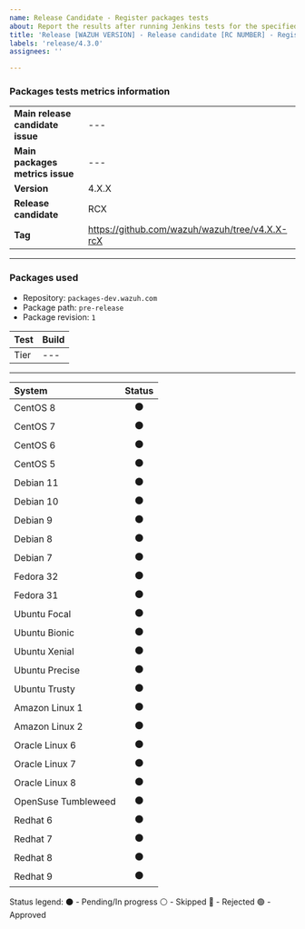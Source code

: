 ```yaml
---
name: Release Candidate - Register packages tests 
about: Report the results after running Jenkins tests for the specified release.
title: 'Release [WAZUH VERSION] - Release candidate [RC NUMBER] - Register'
labels: 'release/4.3.0'
assignees: ''

---
```


### Packages tests metrics information
|||
| --- | --- |
| **Main release candidate issue** | --- |
| **Main packages metrics issue** | --- |
| **Version** | 4.X.X |
| **Release candidate** | RCX |
| **Tag** | https://github.com/wazuh/wazuh/tree/v4.X.X-rcX |

---

### Packages used
- Repository: `packages-dev.wazuh.com`
- Package path: `pre-release`
- Package revision: `1`

| Test | Build |
| :-- | :-- |
| Tier | --- |

---

| System | Status | 
| :-- | :--: |
| CentOS 8            | ⚫ | 
| CentOS 7            | ⚫ | 
| CentOS 6            | ⚫ | 
| CentOS 5            | ⚫ |
| Debian 11           | ⚫ |
| Debian 10           | ⚫ |
| Debian 9            | ⚫ | 
| Debian 8            | ⚫ | 
| Debian 7            | ⚫ | 
| Fedora 32           | ⚫ |
| Fedora 31           | ⚫ |
| Ubuntu Focal        | ⚫ |
| Ubuntu Bionic       | ⚫ |
| Ubuntu Xenial       | ⚫ |
| Ubuntu Precise      | ⚫ |
| Ubuntu Trusty       | ⚫ |
| Amazon Linux 1      | ⚫ |
| Amazon Linux 2      | ⚫ |
| Oracle Linux 6      | ⚫ |
| Oracle Linux 7      | ⚫ |
| Oracle Linux 8      | ⚫ |
| OpenSuse Tumbleweed | ⚫ | 
| Redhat 6            | ⚫ |
| Redhat 7            | ⚫ |
| Redhat 8            | ⚫ |
| Redhat 9            | ⚫ |

Status legend:
⚫ - Pending/In progress
⚪ - Skipped
🔴 - Rejected
🟢 - Approved
